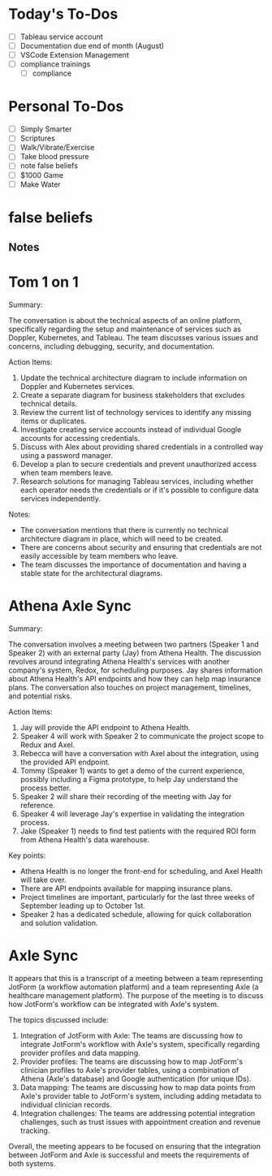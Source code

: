 # Today's To-Dos

- [ ] Tableau service account
- [ ] Documentation due end of month (August)
- [ ] VSCode Extension Management
- [ ] compliance trainings
  - [ ] compliance

# Personal To-Dos

- [ ] Simply Smarter
- [ ] Scriptures
- [ ] Walk/Vibrate/Exercise
- [ ] Take blood pressure
- [ ] note false beliefs
- [ ] $1000 Game
- [ ] Make Water

# false beliefs

## Notes

# Tom 1 on 1
Summary:

The conversation is about the technical aspects of an online platform, specifically regarding the setup and maintenance of services such as Doppler, Kubernetes, and Tableau. The team discusses various issues and concerns, including debugging, security, and documentation.

Action Items:

1. Update the technical architecture diagram to include information on Doppler and Kubernetes services.
2. Create a separate diagram for business stakeholders that excludes technical details.
3. Review the current list of technology services to identify any missing items or duplicates.
4. Investigate creating service accounts instead of individual Google accounts for accessing credentials.
5. Discuss with Alex about providing shared credentials in a controlled way using a password manager.
6. Develop a plan to secure credentials and prevent unauthorized access when team members leave.
7. Research solutions for managing Tableau services, including whether each operator needs the credentials or if it's possible to configure data services independently.

Notes:

* The conversation mentions that there is currently no technical architecture diagram in place, which will need to be created.
* There are concerns about security and ensuring that credentials are not easily accessible by team members who leave.
* The team discusses the importance of documentation and having a stable state for the architectural diagrams.

# Athena Axle Sync
Summary:

The conversation involves a meeting between two partners (Speaker 1 and Speaker 2) with an external party (Jay) from Athena Health. The discussion revolves around integrating Athena Health's services with another company's system, Redox, for scheduling purposes. Jay shares information about Athena Health's API endpoints and how they can help map insurance plans. The conversation also touches on project management, timelines, and potential risks.

Action Items:

1. Jay will provide the API endpoint to Athena Health.
2. Speaker 4 will work with Speaker 2 to communicate the project scope to Redux and Axel.
3. Rebecca will have a conversation with Axel about the integration, using the provided API endpoint.
4. Tommy (Speaker 1) wants to get a demo of the current experience, possibly including a Figma prototype, to help Jay understand the process better.
5. Speaker 2 will share their recording of the meeting with Jay for reference.
6. Speaker 4 will leverage Jay's expertise in validating the integration process.
7. Jake (Speaker 1) needs to find test patients with the required ROI form from Athena Health's data warehouse.

Key points:

* Athena Health is no longer the front-end for scheduling, and Axel Health will take over.
* There are API endpoints available for mapping insurance plans.
* Project timelines are important, particularly for the last three weeks of September leading up to October 1st.
* Speaker 2 has a dedicated schedule, allowing for quick collaboration and solution validation.

# Axle Sync
It appears that this is a transcript of a meeting between a team representing JotForm (a workflow automation platform) and a team representing Axle (a healthcare management platform). The purpose of the meeting is to discuss how JotForm's workflow can be integrated with Axle's system.

The topics discussed include:

1. Integration of JotForm with Axle: The teams are discussing how to integrate JotForm's workflow with Axle's system, specifically regarding provider profiles and data mapping.
2. Provider profiles: The teams are discussing how to map JotForm's clinician profiles to Axle's provider tables, using a combination of Athena (Axle's database) and Google authentication (for unique IDs).
3. Data mapping: The teams are discussing how to map data points from Axle's provider table to JotForm's system, including adding metadata to individual clinician records.
4. Integration challenges: The teams are addressing potential integration challenges, such as trust issues with appointment creation and revenue tracking.

Overall, the meeting appears to be focused on ensuring that the integration between JotForm and Axle is successful and meets the requirements of both systems.
